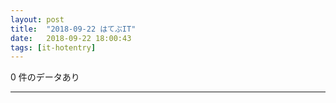 ```yaml
---
layout: post
title:  "2018-09-22 はてぶIT"
date:   2018-09-22 18:00:43
tags: [it-hotentry]
---
```

0 件のデータあり

<hr>
